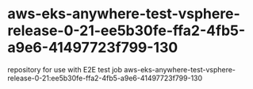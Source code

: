 # aws-eks-anywhere-test-vsphere-release-0-21-ee5b30fe-ffa2-4fb5-a9e6-41497723f799-130
repository for use with E2E test job aws-eks-anywhere-test-vsphere-release-0-21:ee5b30fe-ffa2-4fb5-a9e6-41497723f799-130
